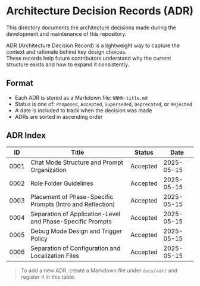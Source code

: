# Architecture Decision Records (ADR)

This directory documents the architecture decisions made during the development and maintenance of this repository.

ADR (Architecture Decision Record) is a lightweight way to capture the context and rationale behind key design choices.  
These records help future contributors understand why the current structure exists and how to expand it consistently.

## Format

- Each ADR is stored as a Markdown file: `NNNN-title.md`
- Status is one of: `Proposed`, `Accepted`, `Superseded`, `Deprecated`, or `Rejected`
- A date is included to track when the decision was made
- ADRs are sorted in ascending order

## ADR Index

| ID    | Title                                          | Status   | Date       |
|-------|------------------------------------------------|----------|------------|
| 0001  | Chat Mode Structure and Prompt Organization    | Accepted | 2025-05-15 |
| 0002  | Role Folder Guidelines    | Accepted | 2025-05-15 |
| 0003  | Placement of Phase-Specific Prompts (Intro and Reflection)  | Accepted | 2025-05-15 |
| 0004  | Separation of Application-Level and Phase-Specific Prompts  | Accepted | 2025-05-15 |
| 0005  | Debug Mode Design and Trigger Policy  | Accepted | 2025-05-15 |
| 0006  | Separation of Configuration and Localization Files  | Accepted | 2025-05-15 |


> To add a new ADR, create a Markdown file under `docs/adr/` and register it in this table.